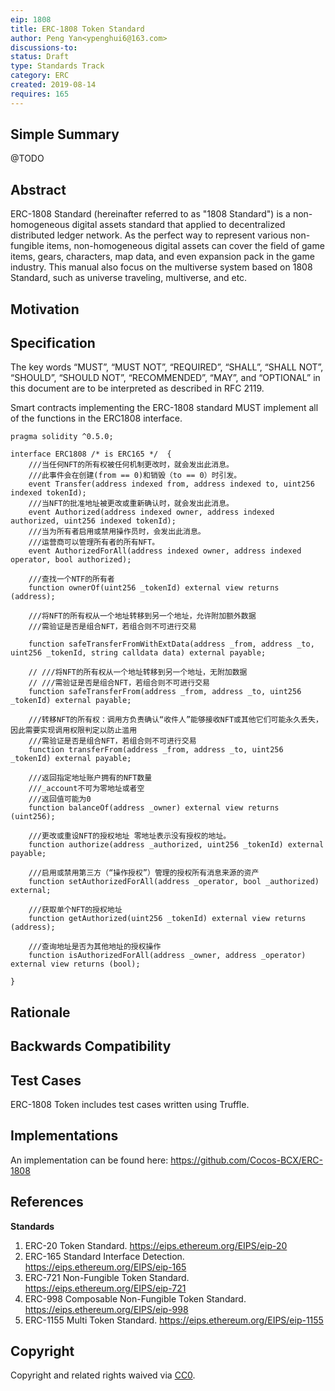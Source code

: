 ```yaml
---
eip: 1808
title: ERC-1808 Token Standard
author: Peng Yan<ypenghui6@163.com>
discussions-to: 
status: Draft
type: Standards Track
category: ERC
created: 2019-08-14
requires: 165
---
```


## Simple Summary

@TODO

## Abstract

   ERC-1808 Standard (hereinafter referred to as "1808 Standard") is a non-homogeneous digital assets standard that applied to decentralized distributed ledger network. As the perfect way to represent various non-fungible items, non-homogeneous digital assets can cover the field of game items, gears, characters, map data, and even expansion pack in the game industry. This manual also focus on the multiverse system based on 1808 Standard, such as universe traveling, multiverse, and etc.  
   
## Motivation



## Specification

The key words “MUST”, “MUST NOT”, “REQUIRED”, “SHALL”, “SHALL NOT”, “SHOULD”, “SHOULD NOT”, “RECOMMENDED”, “MAY”, and “OPTIONAL” in this document are to be interpreted as described in RFC 2119.

Smart contracts implementing the ERC-1808 standard MUST implement all of the functions in the ERC1808 interface.

```solidity
pragma solidity ^0.5.0;

interface ERC1808 /* is ERC165 */  {
    ///当任何NFT的所有权被任何机制更改时，就会发出此消息。
    ///此事件会在创建(from == 0)和销毁（to == 0）时引发。
    event Transfer(address indexed from, address indexed to, uint256 indexed tokenId);
    ///当NFT的批准地址被更改或重新确认时，就会发出此消息。
    event Authorized(address indexed owner, address indexed authorized, uint256 indexed tokenId);
    ///当为所有者启用或禁用操作员时，会发出此消息。
    ///运营商可以管理所有者的所有NFT。
    event AuthorizedForAll(address indexed owner, address indexed operator, bool authorized);
  
    ///查找一个NTF的所有者
    function ownerOf(uint256 _tokenId) external view returns (address);
	
    ///将NFT的所有权从一个地址转移到另一个地址，允许附加额外数据
	///需验证是否是组合NFT，若组合则不可进行交易
	
    function safeTransferFromWithExtData(address _from, address _to, uint256 _tokenId, string calldata data) external payable;
	
    // ///将NFT的所有权从一个地址转移到另一个地址，无附加数据
	// ///需验证是否是组合NFT，若组合则不可进行交易
    function safeTransferFrom(address _from, address _to, uint256 _tokenId) external payable;
	
    ///转移NFT的所有权：调用方负责确认“收件人”能够接收NFT或其他它们可能永久丢失，因此需要实现调用权限判定以防止滥用
	///需验证是否是组合NFT，若组合则不可进行交易
    function transferFrom(address _from, address _to, uint256 _tokenId) external payable;
	
	///返回指定地址账户拥有的NFT数量
	///_account不可为零地址或者空
	///返回值可能为0
	function balanceOf(address _owner) external view returns (uint256);
	
    ///更改或重设NFT的授权地址 零地址表示没有授权的地址。
    function authorize(address _authorized, uint256 _tokenId) external payable;
	
    ///启用或禁用第三方（“操作授权”）管理的授权所有消息来源的资产
    function setAuthorizedForAll(address _operator, bool _authorized) external;
	
    ///获取单个NFT的授权地址
    function getAuthorized(uint256 _tokenId) external view returns (address);
	
    ///查询地址是否为其他地址的授权操作
    function isAuthorizedForAll(address _owner, address _operator) external view returns (bool);
 
}
```

## Rationale

## Backwards Compatibility


## Test Cases

ERC-1808 Token includes test cases written using Truffle.

## Implementations

An implementation can be found here: https://github.com/Cocos-BCX/ERC-1808

## References

**Standards**

1. ERC-20 Token Standard. https://eips.ethereum.org/EIPS/eip-20
1. ERC-165 Standard Interface Detection. https://eips.ethereum.org/EIPS/eip-165
1. ERC-721 Non-Fungible Token Standard. https://eips.ethereum.org/EIPS/eip-721
1. ERC-998 Composable Non-Fungible Token Standard. https://eips.ethereum.org/EIPS/eip-998
1. ERC-1155 Multi Token Standard. https://eips.ethereum.org/EIPS/eip-1155

## Copyright
Copyright and related rights waived via [CC0](https://creativecommons.org/publicdomain/zero/1.0/).
